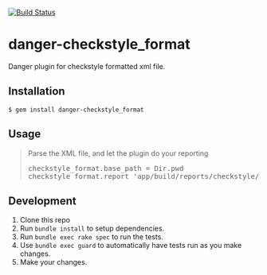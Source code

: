 [![Build Status](https://travis-ci.org/noboru-i/danger-checkstyle_format.svg?branch=master)](https://travis-ci.org/noboru-i/danger-checkstyle_format)

# danger-checkstyle_format

Danger plugin for checkstyle formatted xml file.

## Installation

    $ gem install danger-checkstyle_format

## Usage

<blockquote>Parse the XML file, and let the plugin do your reporting
  <pre>
checkstyle_format.base_path = Dir.pwd
checkstyle_format.report 'app/build/reports/checkstyle/checkstyle.xml'</pre>
</blockquote>

## Development

1. Clone this repo
2. Run `bundle install` to setup dependencies.
3. Run `bundle exec rake spec` to run the tests.
4. Use `bundle exec guard` to automatically have tests run as you make changes.
5. Make your changes.
